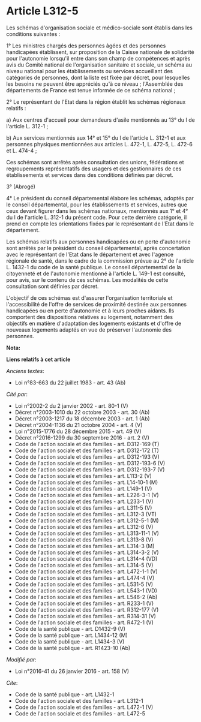 # Article L312-5

Les schémas d'organisation sociale et médico-sociale sont établis dans les conditions suivantes : 

1° Les ministres chargés des personnes âgées et des personnes handicapées établissent, sur proposition de la Caisse nationale
de solidarité pour l'autonomie lorsqu'il entre dans son champ de compétences et après avis du Comité national de
l'organisation sanitaire et sociale, un schéma au niveau national pour les établissements ou services accueillant des
catégories de personnes, dont la liste est fixée par décret, pour lesquelles les besoins ne peuvent être appréciés qu'à ce
niveau ; l'Assemblée des départements de France est tenue informée de ce schéma national ; 

2° Le représentant de l'Etat dans la région établit les schémas régionaux relatifs : 

a) Aux centres d'accueil pour demandeurs d'asile mentionnés au 13° du I de l'article L. 312-1 ; 

b) Aux services mentionnés aux 14° et 15° du I de l'article L. 312-1 et aux personnes physiques mentionnées aux articles L.
472-1, L. 472-5, L. 472-6 et L. 474-4 ; 

Ces schémas sont arrêtés après consultation des unions, fédérations et regroupements représentatifs des usagers et des
gestionnaires de ces établissements et services dans des conditions définies par décret. 

3° (Abrogé) 

4° Le président du conseil départemental élabore les schémas, adoptés par le conseil départemental, pour les établissements
et services, autres que ceux devant figurer dans les schémas nationaux, mentionnés aux 1° et 4° du I de l'article L. 312-1 du
présent code. Pour cette dernière catégorie, il prend en compte les orientations fixées par le représentant de l'Etat dans le
département. 

Les schémas relatifs aux personnes handicapées ou en perte d'autonomie sont arrêtés par le président du conseil
départemental, après concertation avec le représentant de l'Etat dans le département et avec l'agence régionale de santé,
dans le cadre de la commission prévue au 2° de l'article L. 1432-1 du code de la santé publique. Le conseil départemental de
la citoyenneté et de l'autonomie mentionné à l'article L. 149-1 est consulté, pour avis, sur le contenu de ces schémas. Les
modalités de cette consultation sont définies par décret. 

L'objectif de ces schémas est d'assurer l'organisation territoriale et l'accessibilité de l'offre de services de proximité
destinée aux personnes handicapées ou en perte d'autonomie et à leurs proches aidants. Ils comportent des dispositions
relatives au logement, notamment des objectifs en matière d'adaptation des logements existants et d'offre de nouveaux
logements adaptés en vue de préserver l'autonomie des personnes.

**Nota:**



**Liens relatifs à cet article**

_Anciens textes_:

  - Loi n°83-663 du 22 juillet 1983 - art. 43 (Ab)

_Cité par_:

  - Loi n°2002-2 du 2 janvier 2002 - art. 80-1 (V)
  - Décret n°2003-1010 du 22 octobre 2003 - art. 30 (Ab)
  - Décret n°2003-1217 du 18 décembre 2003 - art. 1 (Ab)
  - Décret n°2004-1136 du 21 octobre 2004 - art. 4 (V)
  - Loi n°2015-1776 du 28 décembre 2015 - art. 49 (V)
  - Décret n°2016-1299 du 30 septembre 2016 - art. 2 (V)
  - Code de l'action sociale et des familles - art. D312-169 (T)
  - Code de l'action sociale et des familles - art. D312-172 (T)
  - Code de l'action sociale et des familles - art. D312-193 (V)
  - Code de l'action sociale et des familles - art. D312-193-6 (V)
  - Code de l'action sociale et des familles - art. D312-193-7 (V)
  - Code de l'action sociale et des familles - art. L113-2 (V)
  - Code de l'action sociale et des familles - art. L14-10-1 (M)
  - Code de l'action sociale et des familles - art. L149-1 (V)
  - Code de l'action sociale et des familles - art. L226-3-1 (V)
  - Code de l'action sociale et des familles - art. L233-1 (V)
  - Code de l'action sociale et des familles - art. L311-5 (V)
  - Code de l'action sociale et des familles - art. L312-3 (VT)
  - Code de l'action sociale et des familles - art. L312-5-1 (M)
  - Code de l'action sociale et des familles - art. L312-6 (V)
  - Code de l'action sociale et des familles - art. L313-11-1 (V)
  - Code de l'action sociale et des familles - art. L313-8 (V)
  - Code de l'action sociale et des familles - art. L314-3 (M)
  - Code de l'action sociale et des familles - art. L314-3-2 (V)
  - Code de l'action sociale et des familles - art. L314-4 (VD)
  - Code de l'action sociale et des familles - art. L314-5 (V)
  - Code de l'action sociale et des familles - art. L472-1-1 (V)
  - Code de l'action sociale et des familles - art. L474-4 (V)
  - Code de l'action sociale et des familles - art. L531-5 (V)
  - Code de l'action sociale et des familles - art. L543-1 (VD)
  - Code de l'action sociale et des familles - art. L546-2 (Ab)
  - Code de l'action sociale et des familles - art. R233-1 (V)
  - Code de l'action sociale et des familles - art. R312-177 (V)
  - Code de l'action sociale et des familles - art. R314-31 (V)
  - Code de l'action sociale et des familles - art. R472-1 (V)
  - Code de la santé publique - art. D1432-9 (V)
  - Code de la santé publique - art. L1434-12 (M)
  - Code de la santé publique - art. L1434-3 (V)
  - Code de la santé publique - art. R1423-10 (Ab)

_Modifié par_:

  - Loi n°2016-41 du 26 janvier 2016 - art. 158 (V)

_Cite_:

  - Code de la santé publique - art. L1432-1
  - Code de l'action sociale et des familles - art. L312-1
  - Code de l'action sociale et des familles - art. L472-1 (V)
  - Code de l'action sociale et des familles - art. L472-5
